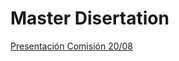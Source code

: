 # Master Disertation
[Presentación Comisión 20/08](https://github.com/renejcanales/protest_effects/presentations/presentacion_tesis.html)
